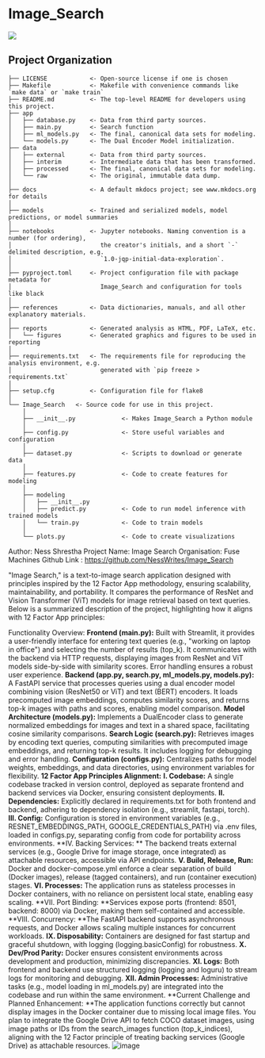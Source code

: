 # Image_Search

<a target="_blank" href="https://cookiecutter-data-science.drivendata.org/">
    <img src="https://img.shields.io/badge/CCDS-Project%20template-328F97?logo=cookiecutter" />
</a>


## Project Organization

```
├── LICENSE            <- Open-source license if one is chosen
├── Makefile           <- Makefile with convenience commands like `make data` or `make train`
├── README.md          <- The top-level README for developers using this project.
├── app
│   ├── database.py    <- Data from third party sources.
│   ├── main.py        <- Search function
│   ├── ml_models.py   <- The final, canonical data sets for modeling.
│   └── models.py      <- The Dual Encoder Model initialization.
├── data
│   ├── external       <- Data from third party sources.
│   ├── interim        <- Intermediate data that has been transformed.
│   ├── processed      <- The final, canonical data sets for modeling.
│   └── raw            <- The original, immutable data dump.
│
├── docs               <- A default mkdocs project; see www.mkdocs.org for details
│
├── models             <- Trained and serialized models, model predictions, or model summaries
│
├── notebooks          <- Jupyter notebooks. Naming convention is a number (for ordering),
│                         the creator's initials, and a short `-` delimited description, e.g.
│                         `1.0-jqp-initial-data-exploration`.
│
├── pyproject.toml     <- Project configuration file with package metadata for 
│                         Image_Search and configuration for tools like black
│
├── references         <- Data dictionaries, manuals, and all other explanatory materials.
│
├── reports            <- Generated analysis as HTML, PDF, LaTeX, etc.
│   └── figures        <- Generated graphics and figures to be used in reporting
│
├── requirements.txt   <- The requirements file for reproducing the analysis environment, e.g.
│                         generated with `pip freeze > requirements.txt`
│
├── setup.cfg          <- Configuration file for flake8
│
└── Image_Search   <- Source code for use in this project.
    │
    ├── __init__.py             <- Makes Image_Search a Python module
    │
    ├── config.py               <- Store useful variables and configuration
    │
    ├── dataset.py              <- Scripts to download or generate data
    │
    ├── features.py             <- Code to create features for modeling
    │
    ├── modeling                
    │   ├── __init__.py 
    │   ├── predict.py          <- Code to run model inference with trained models          
    │   └── train.py            <- Code to train models
    │
    └── plots.py                <- Code to create visualizations
```
Author: Ness Shrestha
Project Name: Image Search
Organisation: Fuse Machines
Github Link : https://github.com/NessWrites/Image_Search



"Image Search," is a text-to-image search application designed with principles inspired by the 12 Factor App methodology, ensuring scalability, maintainability, and portability. It compares the performance of ResNet and Vision Transformer (ViT) models for image retrieval based on text queries. Below is a summarized description of the project, highlighting how it aligns with 12 Factor App principles:

Functionality Overview:
**Frontend (main.py):** Built with Streamlit, it provides a user-friendly interface for entering text queries (e.g., "working on laptop in office") and selecting the number of results (top_k). It communicates with the backend via HTTP requests, displaying images from ResNet and ViT models side-by-side with similarity scores. Error handling ensures a robust user experience.
**Backend (app.py, search.py, ml_models.py, models.py):** A FastAPI service that processes queries using a dual encoder model combining vision (ResNet50 or ViT) and text (BERT) encoders. It loads precomputed image embeddings, computes similarity scores, and returns top-k images with paths and scores, enabling model comparison.
**Model Architecture (models.py):** Implements a DualEncoder class to generate normalized embeddings for images and text in a shared space, facilitating cosine similarity comparisons.
**Search Logic (search.py):** Retrieves images by encoding text queries, computing similarities with precomputed image embeddings, and returning top-k results. It includes logging for debugging and error handling.
**Configuration (configs.py):** Centralizes paths for model weights, embeddings, and data directories, using environment variables for flexibility.
**12 Factor App Principles Alignment:**
**I. Codebase:** A single codebase tracked in version control, deployed as separate frontend and backend services via Docker, ensuring consistent deployments.
**II. Dependencies:** Explicitly declared in requirements.txt for both frontend and backend, adhering to dependency isolation (e.g., streamlit, fastapi, torch).
**III. Config:** Configuration is stored in environment variables (e.g., RESNET_EMBEDDINGS_PATH, GOOGLE_CREDENTIALS_PATH) via .env files, loaded in configs.py, separating config from code for portability across environments.
**IV. Backing Services: ** The backend treats external services (e.g., Google Drive for image storage, once integrated) as attachable resources, accessible via API endpoints.
**V. Build, Release, Run:** Docker and docker-compose.yml enforce a clear separation of build (Docker images), release (tagged containers), and run (container execution) stages.
**VI. Processes:** The application runs as stateless processes in Docker containers, with no reliance on persistent local state, enabling easy scaling.
**VII. Port Binding: **Services expose ports (frontend: 8501, backend: 8000) via Docker, making them self-contained and accessible.
**VIII. Concurrency: **The FastAPI backend supports asynchronous requests, and Docker allows scaling multiple instances for concurrent workloads.
**IX. Disposability:** Containers are designed for fast startup and graceful shutdown, with logging (logging.basicConfig) for robustness.
**X. Dev/Prod Parity:** Docker ensures consistent environments across development and production, minimizing discrepancies.
**XI. Logs:** Both frontend and backend use structured logging (logging and loguru) to stream logs for monitoring and debugging.
**XII. Admin Processes:** Administrative tasks (e.g., model loading in ml_models.py) are integrated into the codebase and run within the same environment.
**Current Challenge and Planned Enhancement: **The application functions correctly but cannot display images in the Docker container due to missing local image files. You plan to integrate the Google Drive API to fetch COCO dataset images, using image paths or IDs from the search_images function (top_k_indices), aligning with the 12 Factor principle of treating backing services (Google Drive) as attachable resources.
![image](https://github.com/user-attachments/assets/4739ee52-1499-4bce-a351-f26911bf7545)
